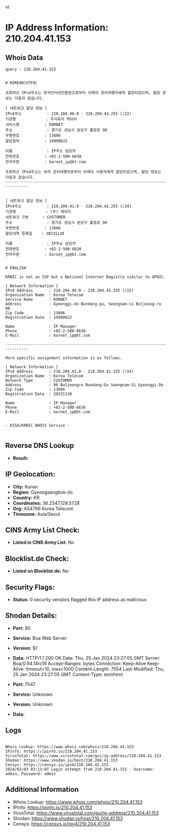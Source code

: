 vt
# IP Address Information: 210.204.41.153

## Whois Data
```
query : 210.204.41.153


# KOREAN(UTF8)

조회하신 IPv4주소는 한국인터넷진흥원으로부터 아래의 관리대행자에게 할당되었으며, 할당 정보는 다음과 같습니다.

[ 네트워크 할당 정보 ]
IPv4주소           : 210.204.40.0 - 210.204.43.255 (/22)
기관명             : 주식회사 케이티
서비스명           : KORNET
주소               : 경기도 성남시 분당구 불정로 90
우편번호           : 13606
할당일자           : 19990622

이름               : IP주소 담당자
전화번호           : +82-2-500-6630
전자우편           : kornet_ip@kt.com

조회하신 IPv4주소는 위의 관리대행자로부터 아래의 사용자에게 할당되었으며, 할당 정보는 다음과 같습니다.
--------------------------------------------------------------------------------


[ 네트워크 할당 정보 ]
IPv4주소           : 210.204.41.0 - 210.204.41.255 (/24)
기관명             : (주) 케이티
네트워크 구분      : CUSTOMER
주소               : 경기도 성남시 분당구 불정로 90
우편번호           : 13606
할당내역 등록일    : 20231130

이름               : IP주소 담당자
전화번호           : +82-2-500-6630
전자우편           : kornet_ip@kt.com


# ENGLISH

KRNIC is not an ISP but a National Internet Registry similar to APNIC.

[ Network Information ]
IPv4 Address       : 210.204.40.0 - 210.204.43.255 (/22)
Organization Name  : Korea Telecom
Service Name       : KORNET
Address            : Gyeonggi-do Bundang-gu, Seongnam-si Buljeong-ro 90
Zip Code           : 13606
Registration Date  : 19990622

Name               : IP Manager
Phone              : +82-2-500-6630
E-Mail             : kornet_ip@kt.com

--------------------------------------------------------------------------------

More specific assignment information is as follows.

[ Network Information ]
IPv4 Address       : 210.204.41.0 - 210.204.41.255 (/24)
Organization Name  : Korea Telecom
Network Type       : CUSTOMER
Address            : 90 Buljeongro Bundang-Gu Seongnam-Si Gyeonggi-Do
Zip Code           : 13606
Registration Date  : 20231130

Name               : IP Manager
Phone              : +82-2-500-6630
E-Mail             : kornet_ip@kt.com


- KISA/KRNIC WHOIS Service -


```
## Reverse DNS Lookup
- **Result:** 

## IP Geolocation:
- **City:** Kunwi
- **Region:** Gyeongsangbuk-do
- **Country:** KR
- **Coordinates:** 36.2347,128.5728
- **Org:** AS4766 Korea Telecom
- **Timezone:** Asia/Seoul

## CINS Army List Check:
- **Listed in CINS Army List:** 
No

## Blocklist.de Check:
- **Listed on Blocklist.de:** 
No

## Security Flags:
- **Status:** 0 security vendors flagged this IP address as malicious

## Shodan Details:
- **Port:** 80
- **Service:** Boa Web Server
- **Version:** $1
- **Data:** HTTP/1.1 200 OK
Date: Thu, 25 Jan 2024 23:27:05 GMT
Server: Boa/0.94.14rc19
Accept-Ranges: bytes
Connection: Keep-Alive
Keep-Alive: timeout=10, max=1000
Content-Length: 7554
Last-Modified: Thu, 25 Jan 2024 23:27:05 GMT
Content-Type: text/html



- **Port:** 7547
- **Service:** Unknown
- **Version:** Unknown
- **Data:** 

## Logs
```

Whois Lookup: https://www.whois.com/whois/210.204.41.153
IPinfo: https://ipinfo.io/210.204.41.153
VirusTotal: https://www.virustotal.com/gui/ip-address/210.204.41.153
Shodan: https://www.shodan.io/host/210.204.41.153
Censys: https://censys.io/ipv4/210.204.41.153
2024/02/03 03:13:07 Login attempt from 210.204.41.153 - Username: admin, Password: admin

```
## Additional Information
- Whois Lookup: https://www.whois.com/whois/210.204.41.153
- IPinfo: https://ipinfo.io/210.204.41.153
- VirusTotal: https://www.virustotal.com/gui/ip-address/210.204.41.153
- Shodan: https://www.shodan.io/host/210.204.41.153
- Censys: https://censys.io/ipv4/210.204.41.153

